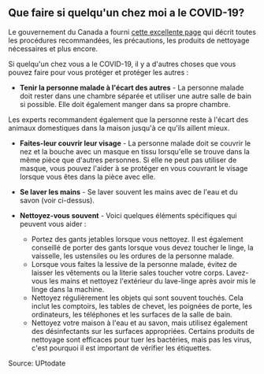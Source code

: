 ## Que faire si quelqu'un chez moi a le COVID-19?

Le gouvernement du Canada a fourni [cette excellente page](https://www.canada.ca/fr/sante-publique/services/publications/maladies-et-affections/comment-prendre-soin-personne-atteinte-covid-19-maison-conseils-soignants.html) qui décrit toutes les procédures recommandées, les précautions, les produits de nettoyage nécessaires et plus encore.

Si quelqu'un chez vous a le COVID-19, il y a d'autres choses que vous pouvez faire pour vous protéger et protéger les autres :

- **Tenir la personne malade à l'écart des autres** - La personne malade doit rester dans une chambre séparée et utiliser une autre salle de bain si possible. Elle doit également manger dans sa propre chambre.

Les experts recommandent également que la personne reste à l'écart des animaux domestiques dans la maison jusqu'à ce qu'ils aillent mieux.

- **Faites-leur couvrir leur visage** - La personne malade doit se couvrir le nez et la bouche avec un masque en tissu lorsqu'elle se trouve dans la même pièce que d'autres personnes. Si elle ne peut pas utiliser de masque, vous pouvez l'aider à se protéger en vous couvrant le visage lorsque vous êtes dans la pièce avec elle.

- **Se laver les mains** - Se laver souvent les mains avec de l'eau et du savon (voir ci-dessus).

- **Nettoyez-vous souvent** - Voici quelques éléments spécifiques qui peuvent vous aider :
  - Portez des gants jetables lorsque vous nettoyez. Il est également conseillé de porter des gants lorsque vous devez toucher le linge, la vaisselle, les ustensiles ou les ordures de la personne malade.
  - Lorsque vous faites la lessive de la personne malade, évitez de laisser les vêtements ou la literie sales toucher votre corps. Lavez-vous les mains et nettoyez l'extérieur du lave-linge après avoir mis le linge dans la machine.
  - Nettoyez régulièrement les objets qui sont souvent touchés. Cela inclut les comptoirs, les tables de chevet, les poignées de porte, les ordinateurs, les téléphones et les surfaces de la salle de bain.
  - Nettoyez votre maison à l'eau et au savon, mais utilisez également des désinfectants sur les surfaces appropriées. Certains produits de nettoyage sont efficaces pour tuer les bactéries, mais pas les virus, c'est pourquoi il est important de vérifier les étiquettes.
  
Source: UPtodate
